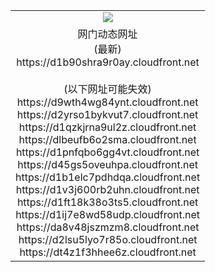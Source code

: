 ﻿<table>
  <tr></tr>
  <tr><td colspan=2 align=center><img src="https://d1b90shra9r0ay.cloudfront.net/Up/oGate.jpg" /></td></tr>
  <tr><td colspan=2 align=center>网门动态网址<br/>(最新)
<br>https://d1b90shra9r0ay.cloudfront.net
<br/><br/>(以下网址可能失效)
<br>https://d9wth4wg84ynt.cloudfront.net
<br>https://d2yrso1bykvut7.cloudfront.net
<br>https://d1qzkjrna9ul2z.cloudfront.net
<br>https://dlbeufb6o2sma.cloudfront.net
<br>https://d1pnfqbo6gg4vt.cloudfront.net
<br>https://d45gs5oveuhpa.cloudfront.net
<br>https://d1b1elc7pdhdqa.cloudfront.net
<br>https://d1v3j600rb2uhn.cloudfront.net
<br>https://d1ft18k38o3ts5.cloudfront.net
<br>https://d1ij7e8wd58udp.cloudfront.net
<br>https://da8v48jszmzm8.cloudfront.net
<br>https://d2lsu5lyo7r85o.cloudfront.net
<br>https://dt4z1f3hhee6z.cloudfront.net
    </td>
  </tr>
</table>

